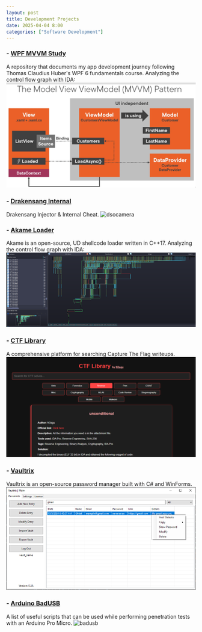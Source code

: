 ```yaml
---
layout: post
title: Development Projects
date: 2025-04-04 8:00
categories: ["Software Development"]
---
```


### - [WPF MVVM Study](https://github.com/N3agu/WPF-MVVM-Study)
A repository that documents my app development journey following Thomas Claudius Huber's WPF 6 fundamentals course.
Analyzing the control flow graph with IDA:
![mvvm](https://raw.githubusercontent.com/N3agu/WPF-MVVM-Study/refs/heads/main/Images/MVVMPattern.png)
### - [Drakensang Internal](https://github.com/N3agu/Drakensang-Internal)
Drakensang Injector & Internal Cheat.
![dsocamera](https://raw.githubusercontent.com/N3agu/Drakensang-Internal/main/images/menu.png)
### - [Akame Loader](https://github.com/N3agu/Akame-Loader)
Akame is an open-source, UD shellcode loader written in C++17.
Analyzing the control flow graph with IDA:
![ida](https://raw.githubusercontent.com/N3agu/Akame-Loader/main/Images/graph.png)
### - [CTF Library](https://n3agu.github.io/CTF-Library/)
A comprehensive platform for searching Capture The Flag writeups.
![badusb](https://raw.githubusercontent.com/N3agu/CTF-Library/refs/heads/main/images/screenshot.png)
### - [Vaultrix](https://github.com/N3agu/Vaultrix)
Vaultrix is an open-source password manager built with C# and WinForms.
![vaultrix](https://raw.githubusercontent.com/N3agu/Vaultrix/refs/heads/main/Images/Main.png)
### - [Arduino BadUSB](https://github.com/N3agu/Arduino-BadUSB)
A list of useful scripts that can be used while performing penetration tests with an Arduino Pro Micro.
![badusb](https://habrastorage.org/getpro/habr/upload_files/9ba/219/b64/9ba219b646f2945bde6dad0a1148a7ab.jpeg)
